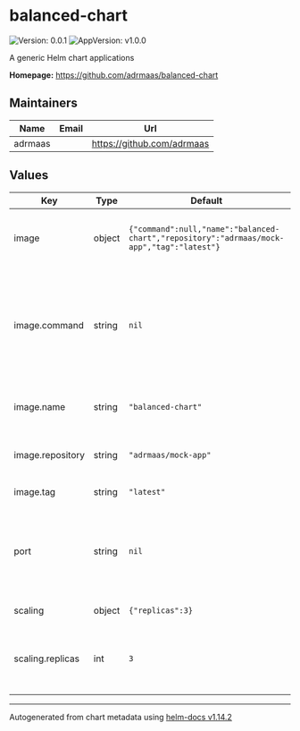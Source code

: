 # balanced-chart

![Version: 0.0.1](https://img.shields.io/badge/Version-0.0.1-informational?style=flat-square) ![AppVersion: v1.0.0](https://img.shields.io/badge/AppVersion-v1.0.0-informational?style=flat-square)

A generic Helm chart applications

**Homepage:** <https://github.com/adrmaas/balanced-chart>

## Maintainers

| Name | Email | Url |
| ---- | ------ | --- |
| adrmaas |  | <https://github.com/adrmaas> |

## Values

| Key | Type | Default | Description |
|-----|------|---------|-------------|
| image | object | `{"command":null,"name":"balanced-chart","repository":"adrmaas/mock-app","tag":"latest"}` | Information about the conainer to run in the deployment |
| image.command | string | `nil` | The command does not need to be defined unless the container default needs changed. |
| image.name | string | `"balanced-chart"` | The name used in the chart for the image. |
| image.repository | string | `"adrmaas/mock-app"` | The repository of the image. |
| image.tag | string | `"latest"` | The image tag to use. |
| port | string | `nil` | Set the container port to use. The chart will default to 8080 if not provided |
| scaling | object | `{"replicas":3}` | Scaling information. |
| scaling.replicas | int | `3` | The number of replicas, the chart default is 3 if not set. |

----------------------------------------------
Autogenerated from chart metadata using [helm-docs v1.14.2](https://github.com/norwoodj/helm-docs/releases/v1.14.2)
